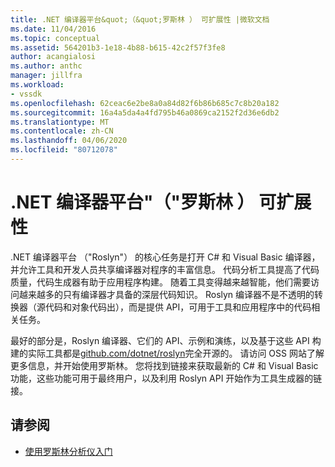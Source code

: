 ```yaml
---
title: .NET 编译器平台&quot;（&quot;罗斯林 ） 可扩展性 |微软文档
ms.date: 11/04/2016
ms.topic: conceptual
ms.assetid: 564201b3-1e18-4b88-b615-42c2f57f3fe8
author: acangialosi
ms.author: anthc
manager: jillfra
ms.workload:
- vssdk
ms.openlocfilehash: 62ceac6e2be8a0a84d82f6b86b685c7c8b20a182
ms.sourcegitcommit: 16a4a5da4a4fd795b46a0869ca2152f2d36e6db2
ms.translationtype: MT
ms.contentlocale: zh-CN
ms.lasthandoff: 04/06/2020
ms.locfileid: "80712078"
---
```

# <a name="net-compiler-platform-quotroslynquot-extensibility"></a>.NET 编译器平台&quot;（&quot;罗斯林 ） 可扩展性
.NET 编译器平台 （"Roslyn"） 的核心任务是打开 C# 和 Visual Basic 编译器，并允许工具和开发人员共享编译器对程序的丰富信息。 代码分析工具提高了代码质量，代码生成器有助于应用程序构建。 随着工具变得越来越智能，他们需要访问越来越多的只有编译器才具备的深层代码知识。 Roslyn 编译器不是不透明的转换器（源代码和对象代码出），而是提供 API，可用于工具和应用程序中的代码相关任务。

 最好的部分是，Roslyn 编译器、它们的 API、示例和演练，以及基于这些 API 构建的实际工具都是[github.com/dotnet/roslyn](https://github.com/dotnet/Roslyn)完全开源的。 请访问 OSS 网站了解更多信息，并开始使用罗斯林。 您将找到链接来获取最新的 C# 和 Visual Basic 功能，这些功能可用于最终用户，以及利用 Roslyn API 开始作为工具生成器的链接。

## <a name="see-also"></a>请参阅
- [使用罗斯林分析仪入门](../extensibility/getting-started-with-roslyn-analyzers.md)
